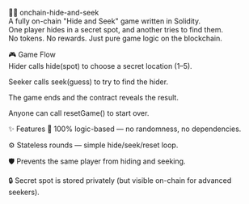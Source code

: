 🕵️‍♀️ onchain-hide-and-seek      
A fully on-chain "Hide and Seek" game written in Solidity.      
One player hides in a secret spot, and another tries to find them.   
No tokens. No rewards. Just pure game logic on the blockchain.      
       
🎮 Game Flow     
Hider calls hide(spot) to choose a secret location (1–5).   
      
Seeker calls seek(guess) to try to find the hider.  
    
The game ends and the contract reveals the result.    
     
Anyone can call resetGame() to start over.  
        
✨ Features
🧠 100% logic-based — no randomness, no dependencies.
   
⚙️ Stateless rounds — simple hide/seek/reset loop. 

🛡️ Prevents the same player from hiding and seeking.
    
🔒 Secret spot is stored privately (but visible on-chain for advanced seekers).
